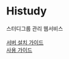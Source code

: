 # Histudy

스터디그룹 관리 웹서비스 <br><br>
[서버 설치 가이드](https://github.com/dodoyoon/Histudy/blob/master/guide.md) <br>
[사용 가이드](https://www.notion.so/Histudy-Guideline-3081c03ffef44ffa92545ba787a55c31)
